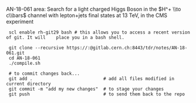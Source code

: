 AN-18-061 area:
Search for a light charged Higgs Boson in the $H^+ \\to c\\bars$
channel with lepton+jets final states at 13 TeV, in the CMS experiment
```
 scl enable rh-git29 bash # this allows you to access a recent version of git. It will    place you in a bash shell.

 git clone --recursive https://:@gitlab.cern.ch:8443/tdr/notes/AN-18-061.git
 cd AN-18-061
 ./compile.sh

 # to commit changes back...
 git add .                           # add all files modified in current directory
 git commit -m "add my new changes"  # to stage your changes
 git push                            # to send them back to the repo

 ```


